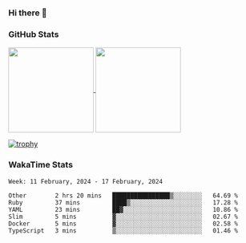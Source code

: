 ### Hi there 👋

### GitHub Stats

<a href="https://github.com/anuraghazra/github-readme-stats">
  <img align="center" height="170px" src="https://github-readme-stats.vercel.app/api/top-langs/?username=tksfjt1024&layout=compact&count_private=true&show_icons=true&show_icons=true&theme=graywhite" />
</a>
<a href="https://github.com/anuraghazra/github-readme-stats">
  <img align="center" height="170px" src="https://github-readme-stats.vercel.app/api?username=tksfjt1024&count_private=true&show_icons=true&show_icons=true&theme=graywhite" />
</a>

[![trophy](https://github-profile-trophy.vercel.app/?username=tksfjt1024)](https://github.com/ryo-ma/github-profile-trophy)

### WakaTime Stats

<!--START_SECTION:waka-->
```text
Week: 11 February, 2024 - 17 February, 2024

Other        2 hrs 20 mins   ████████████████▒░░░░░░░░   64.69 % 
Ruby         37 mins         ████▒░░░░░░░░░░░░░░░░░░░░   17.28 % 
YAML         23 mins         ██▓░░░░░░░░░░░░░░░░░░░░░░   10.86 % 
Slim         5 mins          ▓░░░░░░░░░░░░░░░░░░░░░░░░   02.67 % 
Docker       5 mins          ▓░░░░░░░░░░░░░░░░░░░░░░░░   02.58 % 
TypeScript   3 mins          ▒░░░░░░░░░░░░░░░░░░░░░░░░   01.46 % 
```
<!--END_SECTION:waka-->
